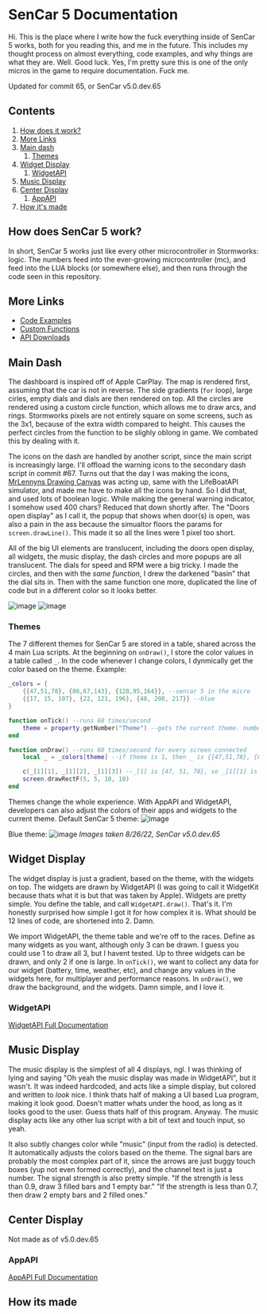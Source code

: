 # SenCar 5 Documentation
Hi. This is the place where I write how the fuck everything inside of SenCar 5 works, both for you reading this, and me in the future. This includes my thought process on almost everything, code examples, and why things are what they are. Well. Good luck. Yes, I'm pretty sure this is one of the only micros in the game to require documentation. Fuck me.

Updated for commit 65, or SenCar v5.0.dev.65

## Contents
1. [How does it work?](#how-does-sencar-5-work)
2. [More Links](#more-links)
3. [Main dash](#main-dash)
    1. [Themes](#themes)
4. [Widget Display](#widget-display)
    1. [WidgetAPI](#widgetapi)
5. [Music Display](#music-display)
6. [Center Display](#center-display)
    1. [AppAPI](#appapi)
7. [How it's made](#how-its-made)

## How does SenCar 5 work?
In short, SenCar 5 works just like every other microcontroller in Stormworks: logic. The numbers feed into the ever-growing microcontroller (mc), and feed into the LUA blocks (or somewhere else), and then runs through the code seen in this repository. 

## More Links
- [Code Examples](examples.md)
- [Custom Functions](functions.md)
- [API Downloads](apis/downloads.md)

## Main Dash
The dashboard is inspired off of Apple CarPlay. The map is rendered first, assuming that the car is not in reverse. The side gradients (`for` loop), large cirles, empty dials and dials are then rendered on top. All the circles are rendered using a custom circle function, which allows me to draw arcs, and rings. Stormworks pixels are not entirely square on some screens, such as the 3x1, because of the extra width compared to height. This causes the perfect circles from the function to be slighly oblong in game. We combated this by dealing with it.

The icons on the dash are handled by another script, since the main script is increasingly large. I'll offload the warning icons to the secondary dash script in commit #67. Turns out that the day I was making the icons, [MrLennyns Drawing Canvas](https://mrlennyn.github.io/canvas/canvas.html) was acting up, same with the LifeBoatAPI simulator, and made me have to make all the icons by hand. So I did that, and used lots of boolean logic. While making the general warning indicator, I somehow used 400 chars? Reduced that down shortly after. The "Doors open display" as I call it, the popup that shows when door(s) is open, was also a pain in the ass because the simualtor floors the params for `screen.drawLine()`. This made it so all the lines were 1 pixel too short.

All of the big UI elements are translucent, including the doors open display, all widgets, the music display, the dash circles and more popups are all translucent. The dials for speed and RPM were a big tricky. I made the circles, and then with the *same function*, I drew the darkened "basin" that the dial sits in. Then with the same function one more, duplicated the line of code but in a different color so it looks better.

![image](https://user-images.githubusercontent.com/57205125/187019717-f21d9e66-12d0-448b-90fc-7bc0b3ef6249.png)
![image](https://user-images.githubusercontent.com/57205125/187019722-6952eac1-3263-4adc-8368-cae9a77a2c1c.png)

### Themes
The 7 different themes for SenCar 5 are stored in a table, shared across the 4 main Lua scripts. At the beginning on `onDraw()`, I store the color values in a table called `_`. In the code whenever I change colors, I dynmically get the color based on the theme. Example:

```lua
_colors = {
    {{47,51,78}, {86,67,143}, {128,95,164}}, --sencar 5 in the micro
    {{17, 15, 107}, {22, 121, 196}, {48, 208, 217}} --blue
}

function onTick() --runs 60 times/second
    theme = property.getNumber("Theme") --gets the current theme. number 1-7
end

function onDraw() --runs 60 times/second for every screen connected
    local _ = _colors[theme] --if theme is 1, then _ is {{47,51,78}, {86,67,143}, {128,95,164}}

    c(_[1][1], _[1][2], _[1][3]) --_[1] is {47, 51, 78}, so _[1][1] is 47.
    screen.drawRectF(5, 5, 10, 10)
end
```
    
Themes change the whole experience. With AppAPI and WidgetAPI, developers can also adjust the colors of their apps and widgets to the current theme.
Default SenCar 5 theme:
![image](https://user-images.githubusercontent.com/57205125/187018624-b7826a4c-e38d-4b55-b428-5b9506dc8047.png)

Blue theme:
![image](https://user-images.githubusercontent.com/57205125/187018558-60614feb-bdf4-4d36-b2bf-ea7e09e3c354.png)
*Images taken 8/26/22, SenCar v5.0.dev.65*
        
## Widget Display
The widget display is just a gradient, based on the theme, with the widgets on top. The widgets are drawn by WidgetAPI (I was going to call it WidgetKit because thats what it is but that was taken by Apple). Widgets are pretty simple. You define the table, and call `WidgetAPI.draw()`. That's it. I'm honestly surprised how simple I got it for how complex it is. What should be 12 lines of code, are shortened into 2. Damn. 

We import WidgetAPI, the theme table and we're off to the races. Define as many widgets as you want, although only 3 can be drawn. I guess you could use 1 to draw all 3, but I havent tested. Up to three widgets can be drawn, and only 2 if one is large. In `onTick()`, we want to collect any data for our widget (battery, time, weather, etc), and change any values in the widgets here, for multiplayer and performance reasons. In `onDraw()`, we draw the background, and the widgets. Damn simple, and I love it.

### WidgetAPI
[WidgetAPI Full Documentation](/docs/apis/widgetapi.md)

## Music Display
The music display is the simplest of all 4 displays, ngl. I was thinking of lying and saying "Oh yeah the music display was made in WidgetAPI", but it wasn't. It was indeed hardcoded, and acts like a simple display, but colored and written to *look* nice. I think thats half of making a UI based Lua program, making it look good. Doesn't matter whats under the hood, as long as it looks good to the user. Guess thats half of this program. Anyway. The music display acts like any other lua script with a bit of text and touch input, so yeah.

It also subtly changes color while "music" (input from the radio) is detected. It automatically adjusts the colors based on the theme. The signal bars are probably the most complex part of it, since the arrows are just buggy touch boxes (yup not even formed correctly), and the channel text is just a number. The signal strength is also pretty simple. "If the strength is less than 0.9, draw 3 filled bars and 1 empty bar." "If the strength is less than 0.7, then draw 2 empty bars and 2 filled ones." 

## Center Display
Not made as of v5.0.dev.65

### AppAPI
[AppAPI Full Documentation](/docs/apis/appapi.md)

## How its made
